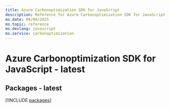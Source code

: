 ```yaml
---
title: Azure Carbonoptimization SDK for JavaScript
description: Reference for Azure Carbonoptimization SDK for JavaScript
ms.date: 09/09/2025
ms.topic: reference
ms.devlang: javascript
ms.service: carbonoptimization
---
```

# Azure Carbonoptimization SDK for JavaScript - latest
## Packages - latest
[!INCLUDE [packages](carbonoptimization-index.md)]